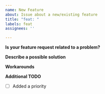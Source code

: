 ```yaml
---
name: New Feature
about: Issue about a new/existing feature
title: "feat: "
labels: feat
assignees: ''

---
```


**Is your feature request related to a problem?**


**Describe a possible solution**


**Workarounds**


**Additional TODO**
- [ ] Added a priority
